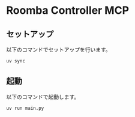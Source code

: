 # Roomba Controller MCP
## セットアップ
以下のコマンドでセットアップを行います。

```bash
uv sync
```

## 起動
以下のコマンドで起動します。

```bash
uv run main.py
```
